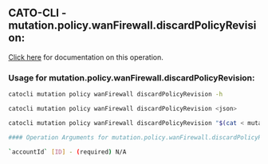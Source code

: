 
## CATO-CLI - mutation.policy.wanFirewall.discardPolicyRevision:
[Click here](https://api.catonetworks.com/documentation/#mutation-mutation.policy.wanFirewall.discardPolicyRevision) for documentation on this operation.

### Usage for mutation.policy.wanFirewall.discardPolicyRevision:

```bash
catocli mutation policy wanFirewall discardPolicyRevision -h

catocli mutation policy wanFirewall discardPolicyRevision <json>

catocli mutation policy wanFirewall discardPolicyRevision "$(cat < mutation.policy.wanFirewall.discardPolicyRevision.json)"

#### Operation Arguments for mutation.policy.wanFirewall.discardPolicyRevision ####

`accountId` [ID] - (required) N/A    
